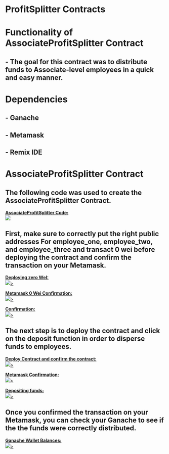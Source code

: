# ProfitSplitter Contracts 

# Functionality of AssociateProfitSplitter Contract
## - The goal for this contract was to distribute funds to Associate-level employees in a quick and easy manner.

# Dependencies 
## - Ganache 
## - Metamask
## - Remix IDE



# AssociateProfitSplitter Contract
## The following code was used to create the AssociateProfitSplitter Contract.
<p align="">
    <ins><b>AssociateProfitSplitter Code:</b><br><ins>
    <img src=pictures/Associateprofitsplittercode.PNG>
</p>


## First, make sure to correctly put the right public addresses For employee_one, employee_two, and employee_three and transact 0 wei before deploying the contract and confirm the transaction on your Metamask.
<p align="">
    <ins><b>Deploying zero WeI:</b><br><ins>
    <img src=pictures/metamask0wei.PNG>>
</p>

<p align="">
    <ins><b>Metamask 0 Wei Confirmation:</b><br><ins>
    <img src=pictures/metamask0wei2.PNG>>
</p>

<p align="Confirmation">
    <ins><b>Confirmation:</b><br><ins>
    <img src=pictures/remixconfirmation0wei.PNG>>
</p>


## The next step is to deploy the contract and click on the deposit function in order to disperse funds to employees. 

<p align="">
    <ins><b>Deploy Contract and confirm the contract:</b><br><ins>
    <img src=pictures/hw20transact.PNG>>
</p>

<p align="">
    <ins><b>Metamask Confirmation:</b><br><ins>
    <img src=pictures/metamaskhw20.PNG>>
</p>

<p align="">
    <ins><b>Depositing funds:</b><br><ins>
    <img src=pictures/deposit.PNG>>
</p>



## Once you confirmed the transaction on your Metamask, you can check your Ganache to see if the the funds were correctly distributed.

<p align="">
    <ins><b>Ganache Wallet Balances:</b><br><ins>
    <img src=pictures/ganache.PNG>>
</p>